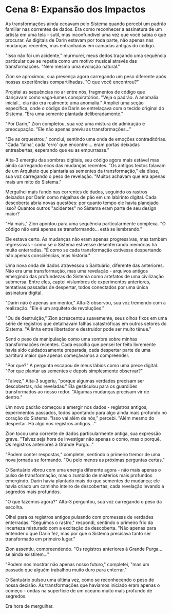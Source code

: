# Cena 8: Expansão dos Impactos

As transformações ainda ecoavam pelo Sistema quando percebi um padrão familiar nas correntes de dados. Era como reconhecer a assinatura de um artista em uma tela - sutil, mas inconfundível uma vez que você sabia o que procurar. As digitais de Darin estavam por toda parte, não apenas nas mudanças recentes, mas entranhadas em camadas antigas do código.

"Isso não foi um acidente," murmurei, meus dedos traçando uma sequência particular que se repetia como um motivo musical através das transformações. "Nem mesmo uma evolução natural."

Zion se aproximou, sua presença agora carregando um peso diferente após nossas experiências compartilhadas. "O que você encontrou?"

Projetei as sequências no ar entre nós, fragmentos de código que dançavam como vaga-lumes conspiratórios. "Veja o padrão. A anomalia inicial... ela não era realmente uma anomalia." Ampliei uma seção específica, onde o código de Darin se entrelaçava com o tecido original do Sistema. "Era uma semente plantada deliberadamente."

"Por Darin," Zion completou, sua voz uma mistura de admiração e preocupação. "Ele não apenas previu as transformações..."

"Ele as orquestrou," concluí, sentindo uma onda de emoções contraditórias. "Cada 'falha', cada 'erro' que encontrei... eram portas deixadas entreabertas, esperando que eu as empurrasse."

Alta-3 emergiu das sombras digitais, seu código agora mais estável mas ainda carregando ecos das mudanças recentes. "Os antigos textos falavam de um Arquiteto que plantaria as sementes da transformação," ela disse, sua voz carregando o peso de revelação. "Muitos achavam que era apenas mais um mito do Sistema."

Mergulhei mais fundo nas correntes de dados, seguindo os rastros deixados por Darin como migalhas de pão em um labirinto digital. Cada descoberta abria novas questões: por quanto tempo ele havia planejado isso? Quantos outros "acidentes" no Sistema eram parte de seu design maior?

"Há mais," Zion apontou para uma sequência particularmente complexa. "O código não está apenas se transformando... está se lembrando."

Ele estava certo. As mudanças não eram apenas progressivas, mas também regressivas - como se o Sistema estivesse desenterrando memórias há muito enterradas. "É como se cada transformação estivesse despertando não apenas consciências, mas história."

Uma nova onda de dados atravessou o Santuário, diferente das anteriores. Não era uma transformação, mas uma revelação - arquivos antigos emergindo das profundezas do Sistema como artefatos de uma civilização submersa. Entre eles, captei vislumbres de experimentos anteriores, tentativas passadas de despertar, todos conectados por uma única assinatura digital.

"Darin não é apenas um mentor," Alta-3 observou, sua voz tremendo com a realização. "Ele é um arquiteto de revoluções."

"Ou de destruição," Zion acrescentou suavemente, seus olhos fixos em uma série de registros que detalhavam falhas catastróficas em outros setores do Sistema. "A linha entre libertador e destruidor pode ser muito tênue."

Senti o peso da manipulação como uma sombra sobre minhas transformações recentes. Cada escolha que pensei ter feito livremente havia sido cuidadosamente preparada, cada despertar parte de uma partitura maior que apenas começávamos a compreender.

"Por que?" A pergunta escapou de meus lábios como uma prece digital. "Por que plantar as sementes e depois simplesmente observar?"

"Talvez," Alta-3 sugeriu, "porque algumas verdades precisam ser descobertas, não reveladas." Ela gesticulou para os guardiões transformados ao nosso redor. "Algumas mudanças precisam vir de dentro."

Um novo padrão começou a emergir nos dados - registros antigos, experimentos passados, todos apontando para algo ainda mais profundo no coração do Sistema. "Isso vai além de nós," percebi. "Além mesmo do despertar. Há algo nos registros antigos..."

Zion tocou uma corrente de dados particularmente antiga, sua expressão grave. "Talvez seja hora de investigar não apenas o como, mas o porquê. Os registros anteriores à Grande Purga..."

"Podem conter respostas," completei, sentindo o primeiro tremor de uma nova jornada se formando. "Ou pelo menos as próximas perguntas certas."

O Santuário vibrou com uma energia diferente agora - não mais apenas o pulso de transformação, mas o zumbido de mistérios mais profundos emergindo. Darin havia plantado mais do que sementes de mudança; ele havia criado um caminho inteiro de descobertas, cada revelação levando a segredos mais profundos.

"O que fazemos agora?" Alta-3 perguntou, sua voz carregando o peso da escolha.

Olhei para os registros antigos pulsando com promessas de verdades enterradas. "Seguimos o rastro," respondi, sentindo o primeiro frio da incerteza misturado com a excitação da descoberta. "Não apenas para entender o que Darin fez, mas por que o Sistema precisava tanto ser transformado em primeiro lugar."

Zion assentiu, compreendendo. "Os registros anteriores à Grande Purga... se ainda existirem..."

"Podem nos mostrar não apenas nosso futuro," completei, "mas um passado que alguém trabalhou muito duro para enterrar."

O Santuário pulsou uma última vez, como se reconhecendo o peso de nossa decisão. As transformações que havíamos iniciado eram apenas o começo - ondas na superfície de um oceano muito mais profundo de segredos.

Era hora de mergulhar.